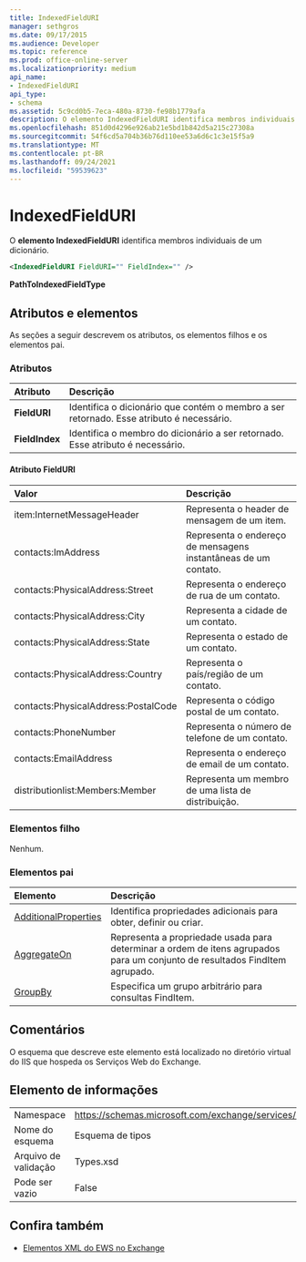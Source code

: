 ```yaml
---
title: IndexedFieldURI
manager: sethgros
ms.date: 09/17/2015
ms.audience: Developer
ms.topic: reference
ms.prod: office-online-server
ms.localizationpriority: medium
api_name:
- IndexedFieldURI
api_type:
- schema
ms.assetid: 5c9cd0b5-7eca-480a-8730-fe98b1779afa
description: O elemento IndexedFieldURI identifica membros individuais de um dicionário.
ms.openlocfilehash: 851d0d4296e926ab21e5bd1b842d5a215c27308a
ms.sourcegitcommit: 54f6cd5a704b36b76d110ee53a6d6c1c3e15f5a9
ms.translationtype: MT
ms.contentlocale: pt-BR
ms.lasthandoff: 09/24/2021
ms.locfileid: "59539623"
---
```

# <a name="indexedfielduri"></a>IndexedFieldURI

O **elemento IndexedFieldURI** identifica membros individuais de um dicionário. 
  
```xml
<IndexedFieldURI FieldURI="" FieldIndex="" />
```

 **PathToIndexedFieldType**
## <a name="attributes-and-elements"></a>Atributos e elementos

As seções a seguir descrevem os atributos, os elementos filhos e os elementos pai.
  
### <a name="attributes"></a>Atributos

|**Atributo**|**Descrição**|
|:-----|:-----|
|**FieldURI** <br/> |Identifica o dicionário que contém o membro a ser retornado. Esse atributo é necessário.  <br/> |
|**FieldIndex** <br/> |Identifica o membro do dicionário a ser retornado. Esse atributo é necessário.  <br/> |
   
#### <a name="fielduri-attribute"></a>Atributo FieldURI

|**Valor**|**Descrição**|
|:-----|:-----|
|item:InternetMessageHeader  <br/> |Representa o header de mensagem de um item.  <br/> |
|contacts:ImAddress  <br/> |Representa o endereço de mensagens instantâneas de um contato.  <br/> |
|contacts:PhysicalAddress:Street  <br/> |Representa o endereço de rua de um contato.  <br/> |
|contacts:PhysicalAddress:City  <br/> |Representa a cidade de um contato.  <br/> |
|contacts:PhysicalAddress:State  <br/> |Representa o estado de um contato.  <br/> |
|contacts:PhysicalAddress:Country  <br/> |Representa o país/região de um contato.  <br/> |
|contacts:PhysicalAddress:PostalCode  <br/> |Representa o código postal de um contato.  <br/> |
|contacts:PhoneNumber  <br/> |Representa o número de telefone de um contato.  <br/> |
|contacts:EmailAddress  <br/> |Representa o endereço de email de um contato.  <br/> |
|distributionlist:Members:Member  <br/> |Representa um membro de uma lista de distribuição.  <br/> |
   
### <a name="child-elements"></a>Elementos filho

Nenhum.
  
### <a name="parent-elements"></a>Elementos pai

|**Elemento**|**Descrição**|
|:-----|:-----|
|[AdditionalProperties](additionalproperties.md) <br/> |Identifica propriedades adicionais para obter, definir ou criar.  <br/> |
|[AggregateOn](aggregateon.md) <br/> |Representa a propriedade usada para determinar a ordem de itens agrupados para um conjunto de resultados FindItem agrupado.  <br/> |
|[GroupBy](groupby.md) <br/> |Especifica um grupo arbitrário para consultas FindItem.  <br/> |
   
## <a name="remarks"></a>Comentários

O esquema que descreve este elemento está localizado no diretório virtual do IIS que hospeda os Serviços Web do Exchange.
  
## <a name="element-information"></a>Elemento de informações

|||
|:-----|:-----|
|Namespace  <br/> |https://schemas.microsoft.com/exchange/services/2006/types  <br/> |
|Nome do esquema  <br/> |Esquema de tipos  <br/> |
|Arquivo de validação  <br/> |Types.xsd  <br/> |
|Pode ser vazio  <br/> |False  <br/> |
   
## <a name="see-also"></a>Confira também



- [Elementos XML do EWS no Exchange](ews-xml-elements-in-exchange.md)

